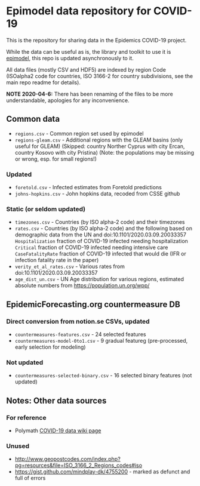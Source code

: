 # Epimodel data repository for COVID-19

This is the repository for sharing data in the Epidemics COVID-19 project.

While the data can be useful as is, the library and toolkit to use it is [epimodel](https://github.com/epidemics/epimodel), this repo is updated asynchronously to it.

All data files (mostly CSV and HDF5) are indexed by region Code (ISOalpha2 code for countries, ISO 3166-2 for country subdivisions, see the main repo readme for details).

**NOTE 2020-04-6:** There has been renaming of the files to be more understandable, apologies for any inconvenience.

## Common data

* `regions.csv` - Common region set used by epimodel
* `regions-gleam.csv` - Additional regions with the GLEAM basins (only useful for GLEAM) (Skipped: country Norther Cyprus with city Ercan, country Kosovo with city Pristina) (Note: the populations may be missing or wrong, esp. for small regions!)

### Updated

* `foretold.csv` - Infected estimates from Foretold predictions
* `johns-hopkins.csv` - John hopkins data, recoded from CSSE github

### Static (or seldom updated)

* `timezones.csv` - Countries (by ISO alpha-2 code) and their timezones
* `rates.csv` - Countries (by ISO alpha-2 code) and the following based on demographic data from the UN and doi:10.1101/2020.03.09.20033357 
    `Hospitalization` fraction of COVID-19 infected needing hospitalization
    `Critical` fraction of COVID-19 infected needing intensive care
    `CaseFatalityRate` fraction of COVID-19 infected that would die (IFR or infection fatality rate in the paper)
* `verity_et_al_rates.csv` - Various rates from doi:10.1101/2020.03.09.20033357
* `age_dist_un.csv` - UN Age distribution for various regions, estimated absolute numbers from https://population.un.org/wpp/


## EpidemicForecasting.org countermeasure DB

### Direct conversion from notion.se CSVs, updated

* `countermeasures-features.csv` - 24 selected features
* `countermeasures-model-0to1.csv` - 9 gradual featureg (pre-processed, early selection for modeling)

### Not updated

* `countermeasures-selected-binary.csv` - 16 selected binary features (not updated)

## Notes: Other data sources

### For reference

* Polymath [COVID-19 data wiki page](http://michaelnielsen.org/polymath1/index.php?title=COVID-19_dataset_clearinghouse)

### Unused

* http://www.geopostcodes.com/index.php?pg=resources&file=ISO_3166_2_Regions_codes#iso
* https://gist.github.com/mindplay-dk/4755200 - marked as defunct and full of errors
